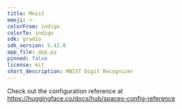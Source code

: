```yaml
---
title: Mnist
emoji: 🔥
colorFrom: indigo
colorTo: indigo
sdk: gradio
sdk_version: 5.42.0
app_file: app.py
pinned: false
license: mit
short_description: MNIST Digit Recognizer
---
```


Check out the configuration reference at https://huggingface.co/docs/hub/spaces-config-reference

